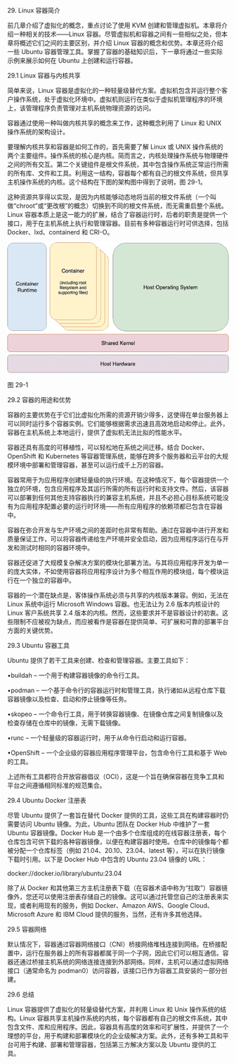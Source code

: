 29\. Linux 容器简介

前几章介绍了虚拟化的概念，重点讨论了使用 KVM 创建和管理虚拟机。本章将介绍一种相关的技术——Linux 容器。尽管虚拟机和容器之间有一些相似之处，但本章将概述它们之间的主要区别，并介绍 Linux 容器的概念和优势。本章还将介绍一些 Ubuntu 容器管理工具。掌握了容器的基础知识后，下一章将通过一些实际示例来展示如何在 Ubuntu 上创建和运行容器。

29.1 Linux 容器与内核共享

简单来说，Linux 容器是虚拟化的一种轻量级替代方案。虚拟机包含并运行整个客户操作系统，处于虚拟化环境中。虚拟机则运行在类似于虚拟机管理程序的环境上，该管理程序负责管理对主机系统物理资源的访问。

容器通过使用一种叫做内核共享的概念来工作，这种概念利用了 Linux 和 UNIX 操作系统的架构设计。

要理解内核共享和容器是如何工作的，首先需要了解 Linux 或 UNIX 操作系统的两个主要组件。操作系统的核心是内核。简而言之，内核处理操作系统与物理硬件之间的所有交互。第二个关键组件是根文件系统，其中包含操作系统正常运行所需的所有库、文件和工具。利用这一结构，容器每个都有自己的根文件系统，但共享主机操作系统的内核。这个结构在下图的架构图中得到了说明，图 29-1。

这种资源共享得以实现，是因为内核能够动态地将当前的根文件系统（一个叫做“chroot”或“更改根”的概念）切换到不同的根文件系统，而无需重启整个系统。Linux 容器本质上是这一能力的扩展，结合了容器运行时，后者的职责是提供一个接口，用于在主机系统上执行和管理容器。目前有多种容器运行时可供选择，包括 Docker、lxd、containerd 和 CRI-O。

![](img/linux_container_diagram.jpg)

图 29-1

29.2 容器的用途和优势

容器的主要优势在于它们比虚拟化所需的资源开销少得多，这使得在单台服务器上可以同时运行多个容器实例。它们能够根据需求迅速且高效地启动和停止。此外，容器在主机系统上本地运行，提供了虚拟机无法比拟的性能水平。

容器还具有高度的可移植性，可以轻松地在系统之间迁移。结合 Docker、OpenShift 和 Kubernetes 等容器管理系统，能够在跨多个服务器和云平台的大规模环境中部署和管理容器，甚至可以运行成千上万的容器。

容器常用于为应用程序创建轻量级的执行环境。在这种情况下，每个容器提供一个独立的环境，包含应用程序及其运行所需的所有运行时和支持文件。然后，该容器可以部署到任何其他支持容器执行的兼容主机系统，并且不必担心目标系统可能没有为应用程序配置必要的运行时环境——所有应用程序的依赖项都已包含在容器中。

容器在弥合开发与生产环境之间的差距时也非常有帮助。通过在容器中进行开发和质量保证工作，可以将容器传递给生产环境并安全启动，因为应用程序运行在与开发和测试时相同的容器环境中。

容器还促进了大规模复杂解决方案的模块化部署方法。与其将应用程序开发为单一的庞大实体，不如使用容器将应用程序设计为多个相互作用的模块组，每个模块运行在一个独立的容器中。

容器的一个潜在缺点是，客体操作系统必须与共享的内核版本兼容。例如，无法在 Linux 系统中运行 Microsoft Windows 容器。也无法让为 2.6 版本内核设计的 Linux 客户系统共享 2.4 版本的内核。然而，这些要求并不是容器设计的初衷。这些限制不应被视为缺点，而应被看作是容器在提供简单、可扩展和可靠的部署平台方面的关键优势。

29.3 Ubuntu 容器工具

Ubuntu 提供了若干工具来创建、检查和管理容器。主要工具如下：

•buildah – 一个用于构建容器镜像的命令行工具。

•podman – 一个基于命令行的容器运行时和管理工具，执行诸如从远程仓库下载容器镜像以及检查、启动和停止镜像等任务。

•skopeo – 一个命令行工具，用于转换容器镜像、在镜像仓库之间复制镜像以及检查存储在仓库中的镜像，无需下载镜像。

•runc – 一个轻量级的容器运行时，用于从命令行启动和运行容器。

•OpenShift – 一个企业级的容器应用程序管理平台，包含命令行工具和基于 Web 的工具。

上述所有工具都符合开放容器倡议（OCI），这是一个旨在确保容器在竞争工具和平台之间遵循相同标准的规范集合。

29.4 Ubuntu Docker 注册表

尽管 Ubuntu 提供了一套旨在替代 Docker 提供的工具，这些工具在构建容器时仍需要访问 Ubuntu 镜像。为此，Ubuntu 团队在 Docker Hub 中维护了一套 Ubuntu 容器镜像。Docker Hub 是一个由多个仓库组成的在线容器注册表，每个仓库包含可供下载的各种容器镜像，以便在构建容器时使用。仓库中的镜像每个都被分配一个仓库标签（例如 21.04、20.10、23.04、latest 等），可以在执行镜像下载时引用。以下是 Docker Hub 中包含的 Ubuntu 23.04 镜像的 URL：

docker://docker.io/library/ubuntu:23.04

除了从 Docker 和其他第三方主机注册表下载（在容器术语中称为“拉取”）容器镜像外，您还可以使用注册表存储自己的镜像。这可以通过托管您自己的注册表来实现，或者利用现有的服务，例如 Docker、Amazon AWS、Google Cloud、Microsoft Azure 和 IBM Cloud 提供的服务，当然，还有许多其他选择。

29.5 容器网络

默认情况下，容器通过容器网络接口（CNI）桥接网络堆栈连接到网络。在桥接配置中，运行在服务器上的所有容器都属于同一个子网，因此它们可以相互通信。容器还通过桥接主机系统的网络连接连接到外部网络。同样，主机可以通过虚拟网络接口（通常命名为 podman0）访问容器，该接口已作为容器工具安装的一部分创建。

29.6 总结

Linux 容器提供了虚拟化的轻量级替代方案，并利用 Linux 和 Unix 操作系统的结构。Linux 容器共享主机操作系统的内核，每个容器都有自己的根文件系统，其中包含文件、库和应用程序。因此，容器具有高度的效率和可扩展性，并提供了一个理想的平台，用于构建和部署模块化的企业级解决方案。此外，还有多种工具和平台可用于构建、部署和管理容器，包括第三方解决方案以及 Ubuntu 提供的工具。
